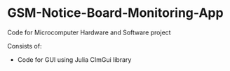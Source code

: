 # GSM-Notice-Board-Monitoring-App

Code for Microcomputer Hardware and Software project

Consists of:
- Code for GUI using Julia CImGui library
